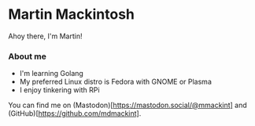 # Martin Mackintosh
Ahoy there, I'm Martin!
### About me
- I'm learning Golang
- My preferred Linux distro is Fedora with GNOME or Plasma
- I enjoy tinkering with RPi

You can find me on (Mastodon)[https://mastodon.social/@mmackint] and (GitHub)[https://github.com/mdmackint].

